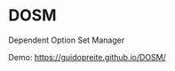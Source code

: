 # DOSM
Dependent Option Set Manager

Demo: <a target="_blank" href="https://guidopreite.github.io/DOSM/">https://guidopreite.github.io/DOSM/</a>
